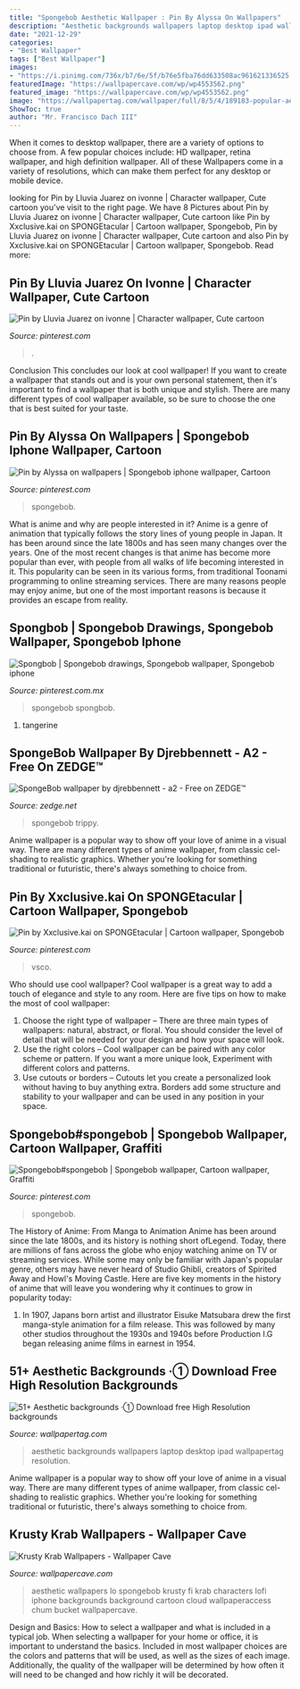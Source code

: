 ```yaml
---
title: "Spongebob Aesthetic Wallpaper : Pin By Alyssa On Wallpapers"
description: "Aesthetic backgrounds wallpapers laptop desktop ipad wallpapertag resolution"
date: "2021-12-29"
categories:
- "Best Wallpaper"
tags: ["Best Wallpaper"]
images:
- "https://i.pinimg.com/736x/b7/6e/5f/b76e5fba76dd633508ac961621336525.jpg"
featuredImage: "https://wallpapercave.com/wp/wp4553562.png"
featured_image: "https://wallpapercave.com/wp/wp4553562.png"
image: "https://wallpapertag.com/wallpaper/full/8/5/4/189183-popular-aesthetic-backgrounds-1242x2208-for-full-hd.jpg"
ShowToc: true
author: "Mr. Francisco Dach III"
---
```



When it comes to desktop wallpaper, there are a variety of options to choose from. A few popular choices include: HD wallpaper, retina wallpaper, and high definition wallpaper. All of these Wallpapers come in a variety of resolutions, which can make them perfect for any desktop or mobile device. 

	

		
looking for Pin by Lluvia Juarez on ivonne | Character wallpaper, Cute cartoon you've visit to the right page. We have 8 Pictures about Pin by Lluvia Juarez on ivonne | Character wallpaper, Cute cartoon like Pin by Xxclusive.kai on SPONGEtacular | Cartoon wallpaper, Spongebob, Pin by Lluvia Juarez on ivonne | Character wallpaper, Cute cartoon and also Pin by Xxclusive.kai on SPONGEtacular | Cartoon wallpaper, Spongebob. Read more:
		
    
## Pin By Lluvia Juarez On Ivonne | Character Wallpaper, Cute Cartoon

<img loading=lazy src="https://i.pinimg.com/736x/a1/67/b7/a167b702b4d9a55169268a8454b1068a.jpg" onerror="this.onerror=null;this.src='https://tse4.mm.bing.net/th?id=OIP.z2B0isTe2JIAV00jNc-CIQHaPY&amp;pid=15.1';" alt="Pin by Lluvia Juarez on ivonne | Character wallpaper, Cute cartoon">

_Source: pinterest.com_

>. 

	

Conclusion
This concludes our look at cool wallpaper! If you want to create a wallpaper that stands out and is your own personal statement, then it's important to find a wallpaper that is both unique and stylish. There are many different types of cool wallpaper available, so be sure to choose the one that is best suited for your taste.

    
## Pin By Alyssa On Wallpapers | Spongebob Iphone Wallpaper, Cartoon

<img loading=lazy src="https://i.pinimg.com/736x/b7/6e/5f/b76e5fba76dd633508ac961621336525.jpg" onerror="this.onerror=null;this.src='https://tse2.mm.bing.net/th?id=OIP.qazoZYOMRkDjsY4bTtuTpwHaNK&amp;pid=15.1';" alt="Pin by Alyssa on wallpapers | Spongebob iphone wallpaper, Cartoon">

_Source: pinterest.com_

>spongebob. 

	

What is anime and why are people interested in it?
Anime is a genre of animation that typically follows the story lines of young people in Japan. It has been around since the late 1800s and has seen many changes over the years. One of the most recent changes is that anime has become more popular than ever, with people from all walks of life becoming interested in it. This popularity can be seen in its various forms, from traditional Toonami programming to online streaming services. There are many reasons people may enjoy anime, but one of the most important reasons is because it provides an escape from reality.

    
## Spongbob | Spongebob Drawings, Spongebob Wallpaper, Spongebob Iphone

<img loading=lazy src="https://i.pinimg.com/736x/de/e6/94/dee6947629be1dad678b331bd48e5d47.jpg" onerror="this.onerror=null;this.src='https://tse3.mm.bing.net/th?id=OIP.6gXTP8kLFQ4zJIc5ar-xmwHaLO&amp;pid=15.1';" alt="Spongbob | Spongebob drawings, Spongebob wallpaper, Spongebob iphone">

_Source: pinterest.com.mx_

>spongebob spongbob. 

	

1. tangerine 

    
## SpongeBob Wallpaper By Djrebbennett - A2 - Free On ZEDGE™

<img loading=lazy src="https://fsb.zobj.net/crop.php?r=2ZFjLCU2YFFYVkfox7173UtJe5l1n83GJfj0dIT943fNiVc5RLQGlKrQxRCcaaBB0JSCmPjq9-muauz5t9129vIK4LzefYbIkHLzyutiUkmnZleCkc6Nvm4Ey5DdXQJvjzuvnsMNV_LF7fBd" onerror="this.onerror=null;this.src='https://tse1.mm.bing.net/th?id=OIP.v2yueq0Rz-QKekj6MC2SPwHaNK&amp;pid=15.1';" alt="SpongeBob wallpaper by djrebbennett - a2 - Free on ZEDGE™">

_Source: zedge.net_

>spongebob trippy. 

	

Anime wallpaper is a popular way to show off your love of anime in a visual way. There are many different types of anime wallpaper, from classic cel-shading to realistic graphics. Whether you're looking for something traditional or futuristic, there's always something to choice from.

    
## Pin By Xxclusive.kai On SPONGEtacular | Cartoon Wallpaper, Spongebob

<img loading=lazy src="https://i.pinimg.com/736x/f9/42/4a/f9424a10b983e426cde10d809e48a498.jpg" onerror="this.onerror=null;this.src='https://tse1.mm.bing.net/th?id=OIP.fF2uqXvPsXP5TlfXeLB3SAHaNL&amp;pid=15.1';" alt="Pin by Xxclusive.kai on SPONGEtacular | Cartoon wallpaper, Spongebob">

_Source: pinterest.com_

>vsco. 

	

Who should use cool wallpaper?
Cool wallpaper is a great way to add a touch of elegance and style to any room. Here are five tips on how to make the most of cool wallpaper: 
1) Choose the right type of wallpaper – There are three main types of wallpapers: natural, abstract, or floral. You should consider the level of detail that will be needed for your design and how your space will look. 
2) Use the right colors – Cool wallpaper can be paired with any color scheme or pattern. If you want a more unique look, Experiment with different colors and patterns. 
3) Use cutouts or borders – Cutouts let you create a personalized look without having to buy anything extra. Borders add some structure and stability to your wallpaper and can be used in any position in your space.

    
## Spongebob#spongebob | Spongebob Wallpaper, Cartoon Wallpaper, Graffiti

<img loading=lazy src="https://i.pinimg.com/736x/15/eb/5c/15eb5ca1d8066e12ebd3303ef424f8fe.jpg" onerror="this.onerror=null;this.src='https://tse3.mm.bing.net/th?id=OIP.k7o4IiHmdaAVALcnnNXjYQHaNK&amp;pid=15.1';" alt="Spongebob#spongebob | Spongebob wallpaper, Cartoon wallpaper, Graffiti">

_Source: pinterest.com_

>spongebob. 

	

The History of Anime: From Manga to Animation
Anime has been around since the late 1800s, and its history is nothing short ofLegend. Today, there are millions of fans across the globe who enjoy watching anime on TV or streaming services. While some may only be familiar with Japan's popular genre, others may have never heard of Studio Ghibli, creators of Spirited Away and Howl's Moving Castle. Here are five key moments in the history of anime that will leave you wondering why it continues to grow in popularity today:
1) In 1907, Japans born artist and illustrator Eisuke Matsubara drew the first manga-style animation for a film release. This was followed by many other studios throughout the 1930s and 1940s before Production I.G began releasing anime films in earnest in 1954.

    
## 51+ Aesthetic Backgrounds ·① Download Free High Resolution Backgrounds

<img loading=lazy src="https://wallpapertag.com/wallpaper/full/8/5/4/189183-popular-aesthetic-backgrounds-1242x2208-for-full-hd.jpg" onerror="this.onerror=null;this.src='https://tse2.mm.bing.net/th?id=OIP.bEkTgHBygNnHzp_aUWh7QgHaNK&amp;pid=15.1';" alt="51+ Aesthetic backgrounds ·① Download free High Resolution backgrounds">

_Source: wallpapertag.com_

>aesthetic backgrounds wallpapers laptop desktop ipad wallpapertag resolution. 

	

Anime wallpaper is a popular way to show off your love of anime in a visual way. There are many different types of anime wallpaper, from classic cel-shading to realistic graphics. Whether you're looking for something traditional or futuristic, there's always something to choice from.

    
## Krusty Krab Wallpapers - Wallpaper Cave

<img loading=lazy src="https://wallpapercave.com/wp/wp4553562.png" onerror="this.onerror=null;this.src='https://tse3.mm.bing.net/th?id=OIP.9oOtea2ia9OjZ9_gtrz5GAHaNK&amp;pid=15.1';" alt="Krusty Krab Wallpapers - Wallpaper Cave">

_Source: wallpapercave.com_

>aesthetic wallpapers lo spongebob krusty fi krab characters lofi iphone backgrounds background cartoon cloud wallpaperaccess chum bucket wallpapercave. 

	

Design and Basics: How to select a wallpaper and what is included in a typical job.
When selecting a wallpaper for your home or office, it is important to understand the basics. Included in most wallpaper choices are the colors and patterns that will be used, as well as the sizes of each image. Additionally, the quality of the wallpaper will be determined by how often it will need to be changed and how richly it will be decorated.

